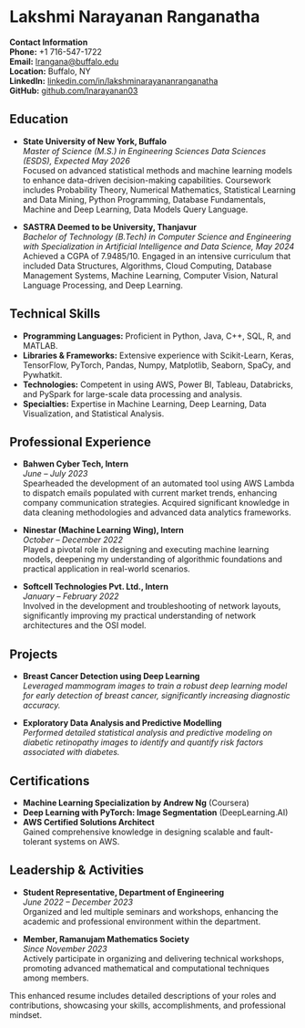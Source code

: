 # Lakshmi Narayanan Ranganatha

**Contact Information**  
**Phone:** +1 716-547-1722  
**Email:** [lrangana@buffalo.edu](mailto:lrangana@buffalo.edu)  
**Location:** Buffalo, NY  
**LinkedIn:** [linkedin.com/in/lakshminarayananranganatha](https://linkedin.com/in/lakshminarayananranganatha)  
**GitHub:** [github.com/lnarayanan03](https://github.com/lnarayanan03?tab=repositories)

## Education
- **State University of New York, Buffalo**  
  _Master of Science (M.S.) in Engineering Sciences Data Sciences (ESDS), Expected May 2026_  
  Focused on advanced statistical methods and machine learning models to enhance data-driven decision-making capabilities. Coursework includes Probability Theory, Numerical Mathematics, Statistical Learning and Data Mining, Python Programming, Database Fundamentals, Machine and Deep Learning, Data Models Query Language.
  
- **SASTRA Deemed to be University, Thanjavur**  
  _Bachelor of Technology (B.Tech) in Computer Science and Engineering with Specialization in Artificial Intelligence and Data Science, May 2024_  
  Achieved a CGPA of 7.9485/10. Engaged in an intensive curriculum that included Data Structures, Algorithms, Cloud Computing, Database Management Systems, Machine Learning, Computer Vision, Natural Language Processing, and Deep Learning.

## Technical Skills
- **Programming Languages:** Proficient in Python, Java, C++, SQL, R, and MATLAB.
- **Libraries & Frameworks:** Extensive experience with Scikit-Learn, Keras, TensorFlow, PyTorch, Pandas, Numpy, Matplotlib, Seaborn, SpaCy, and Pywhatkit.
- **Technologies:** Competent in using AWS, Power BI, Tableau, Databricks, and PySpark for large-scale data processing and analysis.
- **Specialties:** Expertise in Machine Learning, Deep Learning, Data Visualization, and Statistical Analysis.

## Professional Experience
- **Bahwen Cyber Tech, Intern**  
  _June – July 2023_  
  Spearheaded the development of an automated tool using AWS Lambda to dispatch emails populated with current market trends, enhancing company communication strategies. Acquired significant knowledge in data cleaning methodologies and advanced data analytics frameworks.

- **Ninestar (Machine Learning Wing), Intern**  
  _October – December 2022_  
  Played a pivotal role in designing and executing machine learning models, deepening my understanding of algorithmic foundations and practical application in real-world scenarios.

- **Softcell Technologies Pvt. Ltd., Intern**  
  _January – February 2022_  
  Involved in the development and troubleshooting of network layouts, significantly improving my practical understanding of network architectures and the OSI model.

## Projects
- **Breast Cancer Detection using Deep Learning**  
  _Leveraged mammogram images to train a robust deep learning model for early detection of breast cancer, significantly increasing diagnostic accuracy._

- **Exploratory Data Analysis and Predictive Modelling**  
  _Performed detailed statistical analysis and predictive modeling on diabetic retinopathy images to identify and quantify risk factors associated with diabetes._

## Certifications
- **Machine Learning Specialization by Andrew Ng** (Coursera)
- **Deep Learning with PyTorch: Image Segmentation** (DeepLearning.AI)
- **AWS Certified Solutions Architect**  
  Gained comprehensive knowledge in designing scalable and fault-tolerant systems on AWS.

## Leadership & Activities
- **Student Representative, Department of Engineering**  
  _June 2022 – December 2023_  
  Organized and led multiple seminars and workshops, enhancing the academic and professional environment within the department.

- **Member, Ramanujam Mathematics Society**  
  _Since November 2023_  
  Actively participate in organizing and delivering technical workshops, promoting advanced mathematical and computational techniques among members.

This enhanced resume includes detailed descriptions of your roles and contributions, showcasing your skills, accomplishments, and professional mindset.
